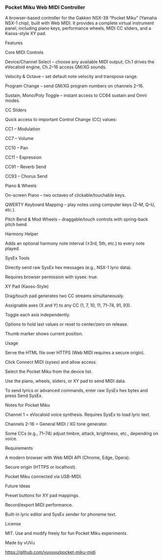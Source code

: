 ### Pocket Miku Web MIDI Controller

A browser-based controller for the Gakken NSX-39 “Pocket Miku” (Yamaha NSX-1 chip), built with Web MIDI. It provides a complete virtual instrument panel, including piano keys, performance wheels, MIDI CC sliders, and a Kaoss-style XY pad.

Features

Core MIDI Controls

Device/Channel Select – choose any available MIDI output; Ch.1 drives the eVocaloid engine, Ch.2–16 access GM/XG sounds.

Velocity & Octave – set default note velocity and transpose range.

Program Change – send GM/XG program numbers on channels 2–16.

Sustain, Mono/Poly Toggle – instant access to CC64 sustain and Omni modes.

CC Sliders

Quick access to important Control Change (CC) values:

CC1 – Modulation

CC7 – Volume

CC10 – Pan

CC11 – Expression

CC91 – Reverb Send

CC93 – Chorus Send

Piano & Wheels

On-screen Piano – two octaves of clickable/touchable keys.

QWERTY Keyboard Mapping – play notes using computer keys (Z–M, Q–U, etc.).

Pitch Bend & Mod Wheels – draggable/touch controls with spring-back pitch bend.

Harmony Helper

Adds an optional harmony note interval (±3rd, 5th, etc.) to every note played.

SysEx Tools

Directly send raw SysEx hex messages (e.g., NSX-1 lyric data).

Requires browser permission with sysex: true.

XY Pad (Kaoss-Style)

Drag/touch pad generates two CC streams simultaneously.

Assignable axes (X and Y) to any CC (1, 7, 10, 11, 71–74, 91, 93).

Toggle each axis independently.

Options to hold last values or reset to center/zero on release.

Thumb marker shows current position.

Usage

Serve the HTML file over HTTPS (Web MIDI requires a secure origin).

Click Connect MIDI (sysex) and allow access.

Select the Pocket Miku from the device list.

Use the piano, wheels, sliders, or XY pad to send MIDI data.

To send lyrics or advanced commands, enter raw SysEx hex bytes and press Send SysEx.

Notes for Pocket Miku

Channel 1 = eVocaloid voice synthesis. Requires SysEx to load lyric text.

Channels 2–16 = General MIDI / XG tone generator.

Some CCs (e.g., 71–74) adjust timbre, attack, brightness, etc., depending on voice.

Requirements

A modern browser with Web MIDI API (Chrome, Edge, Opera).

Secure origin (HTTPS or localhost).

Pocket Miku connected via USB-MIDI.

Future Ideas

Preset buttons for XY pad mappings.

Record/export MIDI performance.

Built-in lyric editor and SysEx sender for phoneme text.

License

MIT. Use and modify freely for fun Pocket Miku experiments.

Made by vUVu

https://github.com/vuvuvu/pocket-miku-midi

